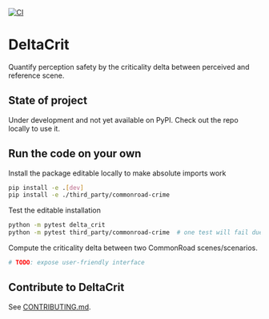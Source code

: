 [![CI](https://github.com/michael-hoss/delta-crit/actions/workflows/ci.yaml/badge.svg)](https://github.com/michael-hoss/delta-crit/actions/workflows/ci.yaml)


# DeltaCrit

Quantify perception safety by the criticality delta between perceived and reference scene.

## State of project

Under development and not yet available on PyPI. Check out the repo locally to use it.

## Run the code on your own

Install the package editable locally to make absolute imports work
```bash
pip install -e .[dev]
pip install -e ./third_party/commonroad-crime
```

Test the editable installation
```bash
python -m pytest delta_crit
python -m pytest third_party/commonroad-crime  # one test will fail due to a missing icon
```

Compute the criticality delta between two CommonRoad scenes/scenarios.

```bash
# TODO: expose user-friendly interface
```

## Contribute to DeltaCrit

See [CONTRIBUTING.md](CONTRIBUTING.md).
